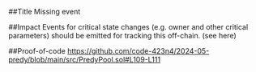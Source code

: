 ##Title
Missing event

##Impact
Events for critical state changes (e.g. owner and other critical parameters) should be emitted for tracking this off-chain. (see here)

##Proof-of-code
https://github.com/code-423n4/2024-05-predy/blob/main/src/PredyPool.sol#L109-L111
